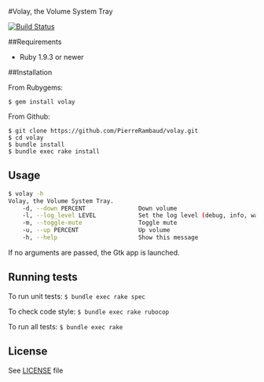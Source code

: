 #Volay, the Volume System Tray

[![Build Status](https://travis-ci.org/PierreRambaud/volay.svg)](https://travis-ci.org/PierreRambaud/volay)

##Requirements

 * Ruby 1.9.3 or newer

##Installation

From Rubygems:

```
$ gem install volay
```

From Github:

```
$ git clone https://github.com/PierreRambaud/volay.git
$ cd volay
$ bundle install
$ bundle exec rake install
```

## Usage

```bash
$ volay -h
Volay, the Volume System Tray.
    -d, --down PERCENT               Down volume
    -l, --log_level LEVEL            Set the log level (debug, info, warn, error, fatal)
    -m, --toggle-mute                Toggle mute
    -u, --up PERCENT                 Up volume
    -h, --help                       Show this message
```

If no arguments are passed, the Gtk app is launched.

## Running tests

To run unit tests:
`$ bundle exec rake spec`

To check code style:
`$ bundle exec rake rubocop`

To run all tests:
`$ bundle exec rake`

## License
See [LICENSE](LICENSE) file
